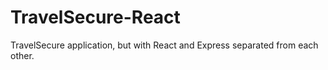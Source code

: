 # TravelSecure-React
TravelSecure application, but with React and Express separated from each other. 
